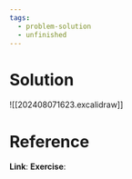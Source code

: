 ```yaml
---
tags:
  - problem-solution
  - unfinished
---
```

# Solution
![[202408071623.excalidraw]]

# Reference
**Link**: 
**Exercise**:
